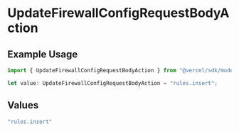 # UpdateFirewallConfigRequestBodyAction

## Example Usage

```typescript
import { UpdateFirewallConfigRequestBodyAction } from "@vercel/sdk/models/updatefirewallconfigop.js";

let value: UpdateFirewallConfigRequestBodyAction = "rules.insert";
```

## Values

```typescript
"rules.insert"
```